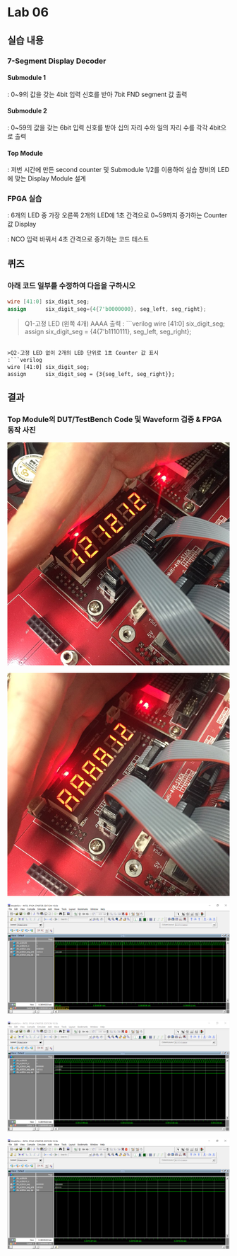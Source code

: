 # Lab 06

## 실습 내용

### **7-Segment Display Decoder**

#### **Submodule 1**
: 0~9의 값을 갖는 4bit 입력 신호를 받아 7bit FND segment 값 출력

#### **Submodule 2**
: 0~59의 값을 갖는 6bit 입력 신호를 받아 십의 자리 수와 일의 자리 수를 각각 4bit으로 출력

#### **Top Module**
: 저번 시간에 만든 second counter 및 Submodule 1/2를 이용하여 실습 장비의 LED에 맞는 Display Module 설계

### FPGA 실습
: 6개의 LED 중 가장 오른쪽 2개의 LED에 1초 간격으로 0~59까지 증가하는 Counter 값 Display

: NCO 입력 바꿔서 4초 간격으로 증가하는 코드 테스트

## 퀴즈

### 아래 코드 일부를 수정하여 다음을 구하시오

```verilog
wire [41:0] six_digit_seg;
assign	    six_digit_seg={4{7'b0000000}, seg_left, seg_right};
```

>Q1-고정 LED (왼쪽 4개) AAAA 출력
: ```verilog
wire [41:0] six_digit_seg;
assign      six_digit_seg = {4{7'b1110111}, seg_left, seg_right};
```

>Q2-고정 LED 없이 2개의 LED 단위로 1초 Counter 값 표시
:```verilog
wire [41:0] six_digit_seg;
assign      six_digit_seg = {3{seg_left, seg_right}};
```

## 결과

### **Top Module의 DUT/TestBench Code 및 Waveform 검증 & FPGA 동작 사진**

![](https://github.com/Chayejin0428/LogicDesign/blob/master/practice06/figs/KakaoTalk_20191104_191035101_01.jpg)

![](https://github.com/Chayejin0428/LogicDesign/blob/master/practice06/figs/KakaoTalk_20191104_191035101_02.jpg)

![](https://github.com/Chayejin0428/LogicDesign/blob/master/practice06/figs/practice06-wave(1).PNG)

![](https://github.com/Chayejin0428/LogicDesign/blob/master/practice06/figs/practice06-wave(2).PNG)

![](https://github.com/Chayejin0428/LogicDesign/blob/master/practice06/figs/practice06-wave(3).PNG)

